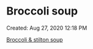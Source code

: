 # Broccoli soup

Created: Aug 27, 2020 12:18 PM

[Broccoli & stilton soup](https://www.bbcgoodfood.com/recipes/broccoli-stilton-soup)